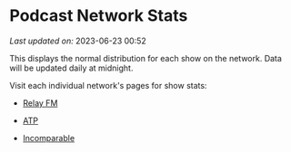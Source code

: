 # Podcast Network Stats

*Last updated on:* 2023-06-23 00:52

This displays the normal distribution for each show on the network. Data will be updated daily at midnight.

Visit each individual network's pages for show stats:  

- [Relay FM](networks/RELAY%20FM.md)

- [ATP](networks/ATP.md)

- [Incomparable](networks/INCOMPARABLE.md)